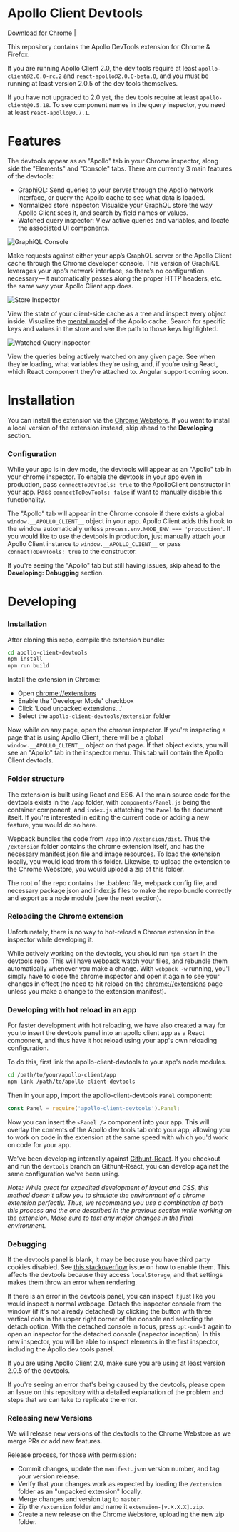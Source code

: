 Apollo Client Devtools
===

[Download for Chrome](https://chrome.google.com/webstore/detail/apollo-client-developer-t/jdkknkkbebbapilgoeccciglkfbmbnfm) | 

This repository contains the Apollo DevTools extension for Chrome & Firefox.

If you are running Apollo Client 2.0, the dev tools require at least `apollo-client@2.0.0-rc.2` and `react-apollo@2.0.0-beta.0`, and you must be running at least version 2.0.5 of the dev tools themselves.

If you have not upgraded to 2.0 yet, the dev tools require at least `apollo-client@0.5.18`. To see component names in the query inspector, you need at least `react-apollo@0.7.1`.

Features
===

The devtools appear as an "Apollo" tab in your Chrome inspector, along side the "Elements" and "Console" tabs. There are currently 3 main features of the devtools:

 * GraphiQL: Send queries to your server through the Apollo network interface, or query the Apollo cache to see what data is loaded.
 * Normalized store inspector: Visualize your GraphQL store the way Apollo Client sees it, and search by field names or values.
 * Watched query inspector: View active queries and variables, and locate the associated UI components.

![GraphiQL Console](/imgs/apollo-devtools-graphiql.png)

Make requests against either your app’s GraphQL server or the Apollo Client cache through the Chrome developer console. This version of GraphiQL leverages your app’s network interface, so there’s no configuration necessary — it automatically passes along the proper HTTP headers, etc. the same way your Apollo Client app does.

![Store Inspector](/imgs/apollo-devtools-store.png)

View the state of your client-side cache as a tree and inspect every object inside. Visualize the [mental model](https://dev-blog.apollodata.com/the-concepts-of-graphql-bc68bd819be3) of the Apollo cache. Search for specific keys and values in the store and see the path to those keys highlighted.

![Watched Query Inspector](/imgs/apollo-devtools-queries.png)

View the queries being actively watched on any given page. See when they're loading, what variables they're using, and, if you’re using React, which React component they’re attached to. Angular support coming soon.

Installation
===

You can install the extension via the [Chrome Webstore](https://chrome.google.com/webstore/detail/apollo-client-developer-t/jdkknkkbebbapilgoeccciglkfbmbnfm).
If you want to install a local version of the extension instead, skip ahead to the __Developing__ section.

### Configuration

While your app is in dev mode, the devtools will appear as an "Apollo" tab in your chrome inspector. To enable the devtools in your app even in production, pass `connectToDevTools: true` to the ApolloClient constructor in your app.  Pass `connectToDevTools: false` if want to manually disable this functionality.

The "Apollo" tab will appear in the Chrome console if there exists a global `window.__APOLLO_CLIENT__` object in your app. Apollo Client adds this hook to the window automatically unless `process.env.NODE_ENV === 'production'`. If you would like to use the devtools in production, just manually attach your Apollo Client instance to `window.__APOLLO_CLIENT__` or pass `connectToDevTools: true` to the constructor.

If you're seeing the "Apollo" tab but still having issues, skip ahead to the __Developing: Debugging__ section.

Developing
===

### Installation

After cloning this repo, compile the extension bundle:

```bash
cd apollo-client-devtools
npm install
npm run build
```

Install the extension in Chrome:

 * Open [chrome://extensions](chrome://extensions)
 * Enable the 'Developer Mode' checkbox
 * Click 'Load unpacked extensions...'
 * Select the `apollo-client-devtools/extension` folder

Now, while on any page, open the chrome inspector. If you're inspecting a page that is using Apollo Client, there will be a global `window.__APOLLO_CLIENT__` object on that page. If that object exists, you will see an "Apollo" tab in the inspector menu. This tab will contain the Apollo Client devtools.

### Folder structure

The extension is built using React and ES6. All the main source code for the devtools exists in the `/app`
folder, with `components/Panel.js` being the container component, and `index.js` attatching the
`Panel` to the document itself. If you're interested in editing the current code or adding a new feature,
you would do so here.

Wepback bundles the code from `/app` into `/extension/dist`. Thus the `/extension` folder contains
the chrome extension itself, and has the necessary manifest.json file and image resources. To load the
extension locally, you would load from this folder. Likewise, to upload the extension to the Chrome Webstore,
you would upload a zip of this folder.

The root of the repo contains the .bablerc file, webpack config file, and necessary package.json and
index.js files to make the repo bundle correctly and export as a node module (see the next section).

### Reloading the Chrome extension

Unfortunately, there is no way to hot-reload a Chrome extension in the inspector while developing it.

While actively working on the devtools, you should run `npm start` in the devtools repo. This will have webpack watch your files, and rebundle them automatically whenever you make a change. With `webpack -w` running, you'll simply have to close the chrome inspector and open it again to see your changes in effect (no need to hit reload on the [chrome://extensions](chrome://extensions) page unless you make a change to the extension manifest).

### Developing with hot reload in an app

For faster development with hot reloading, we have also created a way for you to insert the devtools panel into an apollo client app as a React component, and thus have it hot reload using your app's own reloading configuration.

To do this, first link the apollo-client-devtools to your app's node modules.

```bash
cd /path/to/your/apollo-client/app
npm link /path/to/apollo-client-devtools
```

Then in your app, import the apollo-client-devtools `Panel` component:

```js
const Panel = require('apollo-client-devtools').Panel;
```

Now you can insert the `<Panel />` component into your app. This will overlay the contents of the Apollo dev tools tab onto your app, allowing you to work on code in the extension at the same speed with which you'd work on code for your app.

We've been developing internally against [Githunt-React](https://github.com/apollostack/GitHunt-React). If you checkout and run the `devtools` branch on Githunt-React, you can develop against the same configuration we've been using.

*Note: While great for expedited development of layout and CSS, this method doesn't allow you to simulate the environment of a chrome extension perfectly. Thus, we recommend you use a combination of both this process and the one described in the previous section while working on the extension. Make sure to test any major changes in the final environment.*

### Debugging

If the devtools panel is blank, it may be because you have third party cookies disabled. See [this stackoverflow](https://stackoverflow.com/questions/30481516/iframe-in-chrome-error-failted-to-read-localstorage-from-window-access-den) issue on how to enable them. This affects the devtools because they access `localStorage`, and that settings makes them throw an error when rendering.

If there is an error in the devtools panel, you can inspect it just like you would inspect a normal webpage. Detach the inspector console from the window (if it's not already detached) by clicking the button with three vertical dots in the upper right corner of the console and selecting the detach option. With the detached console in focus, press `opt-cmd-I` again to open an inspector
for the detached console (inspector inception). In this new inspector, you will be able to inspect elements in the first inspector, including the Apollo dev tools panel.

If you are using Apollo Client 2.0, make sure you are using at least version 2.0.5 of the devtools.

If you're seeing an error that's being caused by the devtools, please open an Issue on this repository with a detailed explanation of the problem and steps that we can take to replicate the error.

### Releasing new Versions

We will release new versions of the devtools to the Chrome Webstore as we merge PRs or add new features.

Release process, for those with permission:

 * Commit changes, update the `manifest.json` version number, and tag your version release.
 * Verify that your changes work as expected by loading the `/extension` folder as an "unpacked extension" locally.
 * Merge changes and version tag to `master`.
 * Zip the `/extension` folder and name it `extension-[v.X.X.X].zip`.
 * Create a new release on the Chrome Webstore, uploading the new zip folder.
